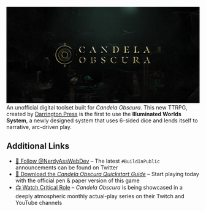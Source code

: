 <a alt="Candela Obscura logo" href="https://darringtonpress.com/candela/" target="_blank" rel="noreferrer"><img src="./candela-obscura-banner.png"></a>
An unofficial digital toolset built for _Candela Obscura_. This new TTRPG, created by [Darrington Press](https://darringtonpress.com/) is the first to use the **Illuminated Worlds System**, a newly designed system that uses 6-sided dice and lends itself to narrative, arc-driven play.

## Additional Links

- [🚧 Follow @NerdyAssWebDev](https://twitter.com/NerdyAssWebDev) – The latest `#BuildInPublic` announcements can be found on Twitter
- [🚀 Download the _Candela Obscura Quickstart Guide_](https://sowl.co/Emy28) – Start playing today with the official pen & paper version of this game
- [📺 Watch Critical Role](https://www.youtube.com/criticalrole) – _Candela Obscura_ is being showcased in a deeply atmospheric monthly actual-play series on their Twitch and YouTube channels
